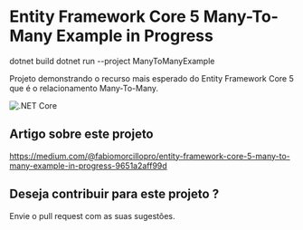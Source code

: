 # Entity Framework Core 5 Many-To-Many Example in Progress

dotnet build
dotnet run --project ManyToManyExample


Projeto demonstrando o recurso mais esperado do Entity Framework Core 5 que é o relacionamento Many-To-Many.

![.NET Core](https://github.com/FabioMorcillo/EF5ManyToManyExample/workflows/.NET%20Core/badge.svg?branch=master)

## Artigo sobre este projeto

https://medium.com/@fabiomorcillopro/entity-framework-core-5-many-to-many-example-in-progress-9651a2aff99d

## Deseja contribuir para este projeto ?

Envie o pull request com as suas sugestões.



